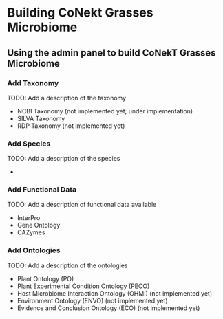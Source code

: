 # Building CoNekt Grasses Microbiome

## Using the admin panel to build CoNekT Grasses Microbiome

### Add Taxonomy

TODO: Add a description of the taxonomy

 * NCBI Taxonomy (not implemented yet; under implementation)
 * SILVA Taxonomy
 * RDP Taxonomy (not implemented yet)

### Add Species

TODO: Add a description of the species

 * 

### Add Functional Data

TODO: Add a description of functional data available

 * InterPro
 * Gene Ontology
 * CAZymes


### Add Ontologies

TODO: Add a description of the ontologies

 * Plant Ontology (PO)
 * Plant Experimental Condition Ontology (PECO)
 * Host Microbiome Interaction Ontology (OHMI) (not implemented yet)
 * Environment Ontology (ENVO) (not implemented yet)
 * Evidence and Conclusion Ontology (ECO) (not implemented yet)